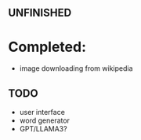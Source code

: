## UNFINISHED


# Completed:
- image downloading from wikipedia


## TODO
- user interface
- word generator
- GPT/LLAMA3?